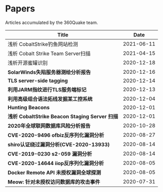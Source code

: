 # Papers
Articles accumulated by the 360Quake team.

| Title                                            | Date       |
| ------------------------------------------------ | ---------- |
|浅析 CobaltStrike钓鱼网站检测                     |2021-06-11|
|浅析 Cobalt Strike Team Server扫描               |2021-04-15|
| 浅析开源蜜罐识别                                 | 2020-12-18|
| **SolarWinds失陷服务器测绘分析报告**                      | 2020-12-16 |
| **TLS server-side tagging**                      | 2020-12-14 |
| **利用JARM指纹进行TLS服务端标记**                | 2020-12-13 |
| **利用高级组合语法拓线发掘某工控系统**           | 2020-12-04 |
| **Hunting Beacons**                              | 2020-12-01 |
| **浅析 CobaltStrike Beacon Staging Server 扫描** | 2020-12-01 |
| **2020年全球联网数据库风险分析报告**             | 2020-10-28 |
| **CVE-2020-9496 ofbiz反序列化漏洞分析**          | 2020-08-27 |
| **shiro认证绕过漏洞分析(CVE-2020-13933)**        | 2020-08-14 |
| **CVE-2019-0230 s2-059 漏洞分析**                | 2020-08-14 |
| **CVE-2020-14644 iiop反序列化漏洞分析**          | 2020-08-05 |
| **Docker Remote API 未授权漏洞全球探测**         | 2020-08-05 |
| **Meow: 针对未授权访问数据库的攻击事件**         | 2020-07-31 |

